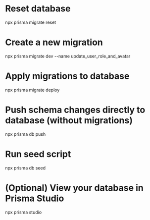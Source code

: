 # Reset database
npx prisma migrate reset

# Create a new migration
npx prisma migrate dev --name update_user_role_and_avatar

# Apply migrations to database
npx prisma migrate deploy

# Push schema changes directly to database (without migrations)
npx prisma db push

# Run seed script
npx prisma db seed

# (Optional) View your database in Prisma Studio
npx prisma studio